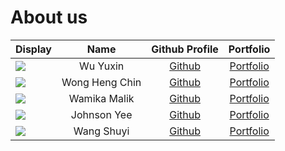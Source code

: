 # About us

Display | Name | Github Profile | Portfolio 
--------|:----:|:--------------:|:---------:
![](https://via.placeholder.com/100.png?text=Photo) | Wu Yuxin | [Github](https://github.com/Lezn0) | [Portfolio](team/wuyuxin.md)
![](https://via.placeholder.com/100.png?text=Photo) | Wong Heng Chin | [Github](https://github.com/EthanWong2212) | [Portfolio](team/EthanWong2212.md)
![](https://via.placeholder.com/100.png?text=Photo) | Wamika Malik | [Github](https://github.com/wamikamalik) | [Portfolio](team/wamikamalik.md)
![](https://via.placeholder.com/100.png?text=Photo) | Johnson Yee | [Github](https://github.com/Johnson-Yee) | [Portfolio](team/johndoe.md)
![](https://via.placeholder.com/100.png?text=Photo) | Wang Shuyi | [Github](https://github.com/mrwsy1) | [Portfolio](team/shuyi.md)

